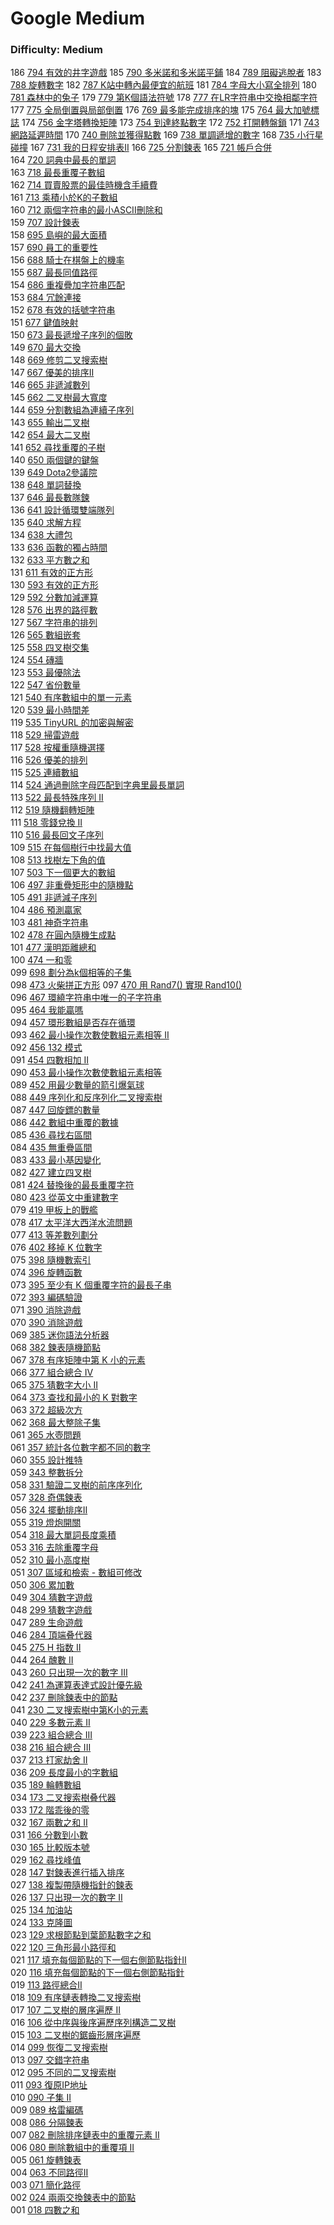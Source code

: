 # Google Medium

### Difficulty: Medium

186 [794 有效的井字遊戲](./Google/794.md) 
185 [790 多米諾和多米諾平鋪](./Google/790.md) 
184 [789 阻礙逃脫者](./Google/789.md) 
183 [788 旋轉數字](./Google/788.md) 
182 [787 K站中轉內最便宜的航班](./Google/787.md) 
181 [784 字母大小寫全排列](./Google/784.md) 
180 [781 森林中的兔子](./Google/781.md) 
179 [779 第K個語法符號](./Google/779.md) 
178 [777 在LR字符串中交換相鄰字符](./Google/777.md) 
177 [775 全局倒置與局部倒置](./Google/775.md) 
176 [769 最多能完成排序的塊](./Google/769.md) 
175 [764 最大加號標誌](./Google/764.md) 
174 [756 金字塔轉換矩陣](./Google/756.md) 
173 [754 到達終點數字](./Google/754.md) 
172 [752 打開轉盤鎖](./Google/752.md) 
171 [743 網路延遲時間](./Google/743.md) 
170 [740 刪除並獲得點數](./Google/740.md) 
169 [738 單調遞增的數字](./Google/738.md) 
168 [735 小行星碰撞](./Google/735.md) 
167 [731 我的日程安排表II](./Google/731.md) 
166 [725 分割鍊表](./Google/725.md) 
165 [721 帳戶合併](./Google/721.md)   
164 [720 詞典中最長的單詞](./Google/720.md)   
163 [718 最長重覆子數組](./Google/718.md)   
162 [714 買賣股票的最佳時機含手續費](./Google/714.md)   
161 [713 乘積小於K的子數組](./Google/713.md)   
160 [712 兩個字符串的最小ASCII刪除和](./Google/712.md)   
159 [707 設計鍊表](./Google/707.md)   
158 [695 島嶼的最大面積](./Google/695.md)   
157 [690 員工的重要性](./Google/690.md)   
156 [688 騎士在棋盤上的機率](./Google/688.md)   
155 [687 最長同值路徑](./Google/687.md)   
154 [686 重複疊加字符串匹配](./Google/686.md)   
153 [684 冗餘連接](./Google/684.md)   
152 [678 有效的括號字符串](./Google/678.md)   
151 [677 鍵值映射](./Google/677.md)   
150 [673 最長遞增子序列的個敗](./Google/673.md)   
149 [670 最大交換](./Google/670.md)  
148 [669 修剪二叉搜索樹](./Google/669.md)  
147 [667 優美的排序II](./Google/667.md)  
146 [665 非遞減數列](./Google/665.md)  
145 [662 二叉樹最大寬度](./Google/662.md)  
144 [659 分割數組為連續子序列](./Google/659.md)  
143 [655 輸出二叉樹](./Google/655.md)  
142 [654 最大二叉樹](./Google/654.md)  
141 [652 尋找重覆的子樹](./Google/652.md)  
140 [650 兩個鍵的鍵盤](./Google/650.md)  
139 [649 Dota2參議院](./Google/649.md)  
138 [648 單詞替換](./Google/648.md)  
137 [646 最長數隊鍊](./Google/646.md)  
136 [641 設計循環雙端隊列](./Google/641.md)  
135 [640 求解方程](./Google/640.md)  
134 [638 大禮包](./Google/638.md)  
133 [636 函數的獨占時間](./Google/636.md)  
132 [633 平方數之和](./Google/633.md)  
131 [611 有效的正方形](./Google/611.md)  
130 [593 有效的正方形](./Google/593.md)  
129 [592 分數加減運算](./Google/592.md)  
128 [576 出界的路徑數](./Google/576.md)  
127 [567 字符串的排列](./Google/567.md)  
126 [565 數組嵌套](./Google/565.md)  
125 [558 四叉樹交集](./Google/558.md)  
124 [554 磚牆](./Google/554.md)  
123 [553 最優除法](./Google/553.md)  
122 [547 省份數量](./Google/547.md)  
121 [540 有序數組中的單一元素](./Google/540.md)  
120 [539 最小時間差](./Google/539.md)  
119 [535 TinyURL 的加密與解密](./Google/535.md)  
118 [529 掃雷遊戲](./Google/529.md)  
117 [528 按權重隨機選擇](./Google/528.md)  
116 [526 優美的排列](./Google/526.md)  
115 [525 連續數組](./Google/525.md)  
114 [524 通過刪除字母匹配到字典里最長單詞](./Google/524.md)  
113 [522 最長特殊序列 II](./Google/522.md)  
112 [519 隨機翻轉矩陣](./Google/519.md)  
111 [518 零錢兌換 II](./Google/518.md)  
110 [516 最長回文子序列](./Google/516.md)  
109 [515 在每個樹行中找最大值](./Google/515.md)  
108 [513 找樹左下角的值](./Google/513.md)  
107 [503 下一個更大的數組](./Google/503.md)  
106 [497 非重疊矩形中的隨機點](./Google/497.md)  
105 [491 非遞減子序列](./Google/491.md)  
104 [486 預測贏家](./Google/486.md)  
103 [481 神奇字符串](./Google/481.md)  
102 [478 在圓內隨機生成點](./Google/478.md)  
101 [477 漢明距離總和](./Google/477.md)  
100 [474 一和零](./Google/474.md)  
099 [698 劃分為k個相等的子集](./Google/698.md)  
098 [473 火柴拼正方形](./Google/473.md)
097 [470 用 Rand7() 實現 Rand10()](./Google/470.md)  
096 [467 環繞字符串中唯一的子字符串](./Google/467.md)  
095 [464 我能贏嗎](./Google/464.md)  
094 [457 環形數組是否存在循環](./Google/457.md)  
093 [462 最小操作次數使數組元素相等 II](./Google/462.md)  
092 [456 132 模式](./Google/456.md)  
091 [454 四數相加 II](./Google/454.md)  
090 [453 最小操作次數使數組元素相等](./Google/453.md)  
089 [452 用最少數量的箭引爆氣球](./Google/452.md)  
088 [449 序列化和反序列化二叉搜索樹](./Google/449.md)  
087 [447 回旋鏢的數量](./Google/447.md)  
086 [442 數組中重覆的數據](./Google/442.md)  
085 [436 尋找右區間](./Google/436.md)  
084 [435 無重疊區間](./Google/435.md)   
083 [433 最小基因變化](./Google/433.md)   
082 [427 建立四叉樹](./Google/427.md)  
081 [424 替換後的最長重覆字符](./Google/424.md)   
080 [423 從英文中重建數字](./Google/423.md)   
079 [419 甲板上的戰艦](./Google/419.md)   
078 [417 太平洋大西洋水流問題](./Google/417.md)   
077 [413 等差數列劃分](./Google/413.md)   
076 [402 移掉 K 位數字](./Google/402.md)   
075 [398 隨機數索引](./Google/398.md)  
074 [396 旋轉函數](./Google/396.md)  
073 [395 至少有 K 個重覆字符的最長子串](./Google/395.md)  
072 [393 編碼驗證](./Google/393.md)  
071 [390 消除遊戲](./Google/390.md)   
070 [390 消除遊戲](./Google/390.md)   
069 [385 迷你語法分析器](./Google/385.md)   
068 [382 鍊表隨機節點](./Google/382.md)   
067 [378 有序矩陣中第 K 小的元素](./Google/378.md)   
066 [377 組合總合 IV](./Google/377.md)   
065 [375 猜數字大小 II](./Google/375.md)   
064 [373 查找和最小的 K 對數字](./Google/373.md)   
063 [372 超級次方](./Google/372.md)   
062 [368 最大整除子集](./Google/368.md)   
061 [365 水壺問題](./Google/365.md)   
061 [357 統計各位數字都不同的數字](./Google/357.md)   
060 [355 設計推特](./Google/355.md)   
059 [343 整數拆分](./Google/343.md)  
058 [331 驗證二叉樹的前序序列化](./Google/328.md)  
057 [328 奇偶鍊表](./Google/328.md)  
056 [324 擺動排序II](./Google/324.md)  
055 [319 燈炮開關](./Google/319.md)  
054 [318 最大單詞長度乘積](./Google/318.md)  
053 [316 去除重覆字母](./Google/316.md)  
052 [310 最小高度樹](./Google/310.md)  
051 [307 區域和檢索 - 數組可修改](./Google/307.md)  
050 [306 累加數](./Google/306.md)  
049 [304 猜數字遊戲](./Google/299.md)  
048 [299 猜數字遊戲](./Google/299.md)  
047 [289 生命遊戲](./Google/289.md)  
046 [284 頂端叠代器](./Google/284.md)  
045 [275 H 指数 II](./Google/275.md)   
044 [264 醜數 II](./Google/264.md)   
043 [260 只出現一次的數字 III](./Google/260.md)   
042 [241 為運算表達式設計優先級](./Google/241.md)   
042 [237 刪除鍊表中的節點](./Google/237.md)   
041 [230 二叉搜索樹中第K小的元素](./Google/230.md)   
040 [229 多數元素 II](./Google/229.md)   
039 [223 組合總合 III](./Google/223.md)   
038 [216 組合總合 III](./Google/216.md)   
037 [213 打家劫舍 II](./Google/213.md)   
036 [209 長度最小的字數組](./Google/209.md)   
035 [189 輪轉數組](./Google/189.md)   
034 [173 二叉搜索樹叠代器](./Google/173.md)  
033 [172 階乖後的零](./Google/172.md)  
032 [167 兩數之和 II](./Google/167.md)  
031 [166 分數到小數](./Google/166.md)  
030 [165 比較版本號](./Google/165.md)   
029 [162 尋找峰值](./Google/162.md)   
028 [147 對鍊表進行插入排序](./Google/147.md)   
027 [138 複製帶隨機指針的鍊表](./Google/138.md)  
026 [137 只出現一次的數字 II](./Google/137.md)  
025 [134 加油站](./Google/134.md)  
024 [133 克隆圖](./Google/133.md)  
023 [129 求根節點到葉節點數字之和](./Google/129.md)  
022 [120 三角形最小路徑和](./Google/120.md)  
021 [117 填充每個節點的下一個右側節點指針II](./Google/117.md)  
020 [116 填充每個節點的下一個右側節點指針](./Google/116.md)  
019 [113 路徑總合II](./Google/113.md)  
018 [109 有序鏈表轉換二叉搜索樹](./Google/109.md)  
017 [107 二叉樹的層序遍歷 II](./Google/107.md)  
016 [106 從中序與後序遍歷序列構造二叉樹](./Google/106.md)  
015 [103 二叉樹的鋸齒形層序遍歷](./Google/103.md)  
014 [099 恢復二叉搜索樹](./Google/099.md)  
013 [097 交錯字符串](./Google/097.md)  
012 [095 不同的二叉搜索樹](./Google/095.md)  
011 [093 復原IP地址](./Google/093.md)  
010 [090 子集 II](./Google/090.md)  
009 [089 格雷編碼](./Google/089.md)  
008 [086 分隔鍊表](./Google/086.md)  
007 [082 刪除排序鏈表中的重覆元素 II](./Google/082.md)  
006 [080 刪除數組中的重覆項 II](./Google/080.md)  
005 [061 旋轉鍊表](./Google/061.md)  
004 [063 不同路徑II](./Google/063.md)  
003 [071 簡化路徑](./Google/071.md)  
002 [024 兩兩交換鍊表中的節點](./Google/024.md)  
001 [018 四數之和](./Google/018.md)  